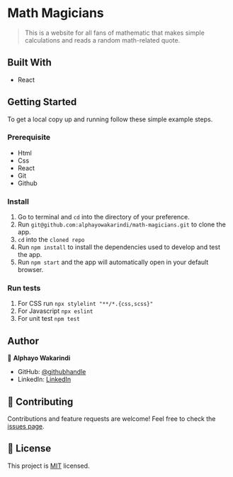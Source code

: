 # Math Magicians

> This is a website for all fans of mathematic that makes simple calculations and reads a random math-related quote.


## Built With

- React

## Getting Started

To get a local copy up and running follow these simple example steps.

### Prerequisite
- Html
- Css
- React
- Git
- Github


### Install
1. Go to terminal and ```cd``` into the directory of your preference.
2. Run ```git@github.com:alphayowakarindi/math-magicians.git``` to clone the app.
3. ```cd``` into the ```cloned repo```
4. Run  ```npm install``` to install the dependencies used to develop and test the app.
5. Run ```npm start``` and the app will automatically open in your default browser.


### Run tests
1. For CSS run ```npx stylelint "**/*.{css,scss}"```
2. For Javascript ```npx eslint```
3. For unit test ```npm test```


## Author

👤 **Alphayo Wakarindi**

- GitHub: [@githubhandle](https://github.com/alphayowakarindi)
- LinkedIn: [LinkedIn](https://www.linkedin.com/in/alphayo-wakarindi-15a825236/)


## 🤝 Contributing

Contributions and feature requests are welcome!
Feel free to check the [issues page](https://github.com/alphayowakarindi/math-magicians/issues).


## 📝 License

This project is [MIT](./MIT.md) licensed.
